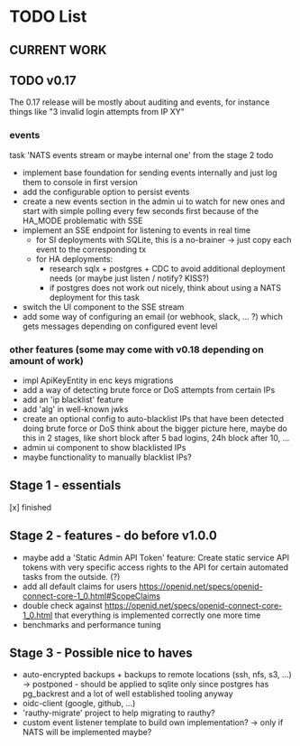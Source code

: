 # TODO List

## CURRENT WORK

## TODO v0.17

The 0.17 release will be mostly about auditing and events, for instance things like "3 invalid login attempts from IP XY"

### events

task 'NATS events stream or maybe internal one' from the stage 2 todo

- implement base foundation for sending events internally and just log them to console in first version
- add the configurable option to persist events
- create a new events section in the admin ui to watch for new ones and
start with simple polling every few seconds first because of the HA_MODE problematic with SSE
- implement an SSE endpoint for listening to events in real time
    - for SI deployments with SQLite, this is a no-brainer -> just copy each event to the corresponding tx 
    - for HA deployments:
        - research sqlx + postgres + CDC to avoid additional deployment needs (or maybe just listen / notify? KISS?)
        - if postgres does not work out nicely, think about using a NATS deployment for this task
- switch the UI component to the SSE stream
- add some way of configuring an email (or webhook, slack, ... ?) which gets messages depending on configured event level
 

### other features (some may come with v0.18 depending on amount of work)

- impl ApiKeyEntity in enc keys migrations
- add a way of detecting brute force or DoS attempts from certain IPs
- add an 'ip blacklist' feature
- add 'alg' in well-known jwks
- create an optional config to auto-blacklist IPs that have been detected doing brute force or DoS
  think about the bigger picture here, maybe do this in 2 stages, like short block after 5 bad logins, 24h block after 10, ...
- admin ui component to show blacklisted IPs
- maybe functionality to manually blacklist IPs?

## Stage 1 - essentials

[x] finished

## Stage 2 - features - do before v1.0.0

- maybe add a 'Static Admin API Token' feature: Create static service API tokens with very specific access rights to
the API for certain automated tasks from the outside. (?)
- add all default claims for users https://openid.net/specs/openid-connect-core-1_0.html#ScopeClaims
- double check against https://openid.net/specs/openid-connect-core-1_0.html that everything is implemented correctly one more time
- benchmarks and performance tuning

## Stage 3 - Possible nice to haves

- auto-encrypted backups + backups to remote locations (ssh, nfs, s3, ...) -> postponed - should be applied to sqlite only
since postgres has pg_backrest and a lot of well established tooling anyway
- oidc-client (google, github, ...)
- 'rauthy-migrate' project to help migrating to rauthy?
- custom event listener template to build own implementation? -> only if NATS will be implemented maybe?
